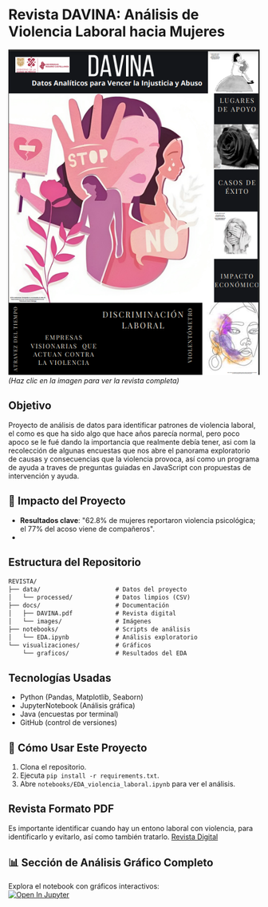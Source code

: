 # Revista DAVINA: Análisis de Violencia Laboral hacia Mujeres  

[![Portada de la Revista DAVINA](docs/images/Portada_revista.png)](https://github.com/AlexNzar/Revista/blob/main/docs/DAVINA.pdf)  
*(Haz clic en la imagen para ver la revista completa)*  

## Objetivo  
Proyecto de análisis de datos para identificar patrones de violencia laboral, el como es que ha sido algo que hace años parecía normal,  pero poco apoco se le fué dando la importancia que realmente debía tener, asi com la recolección de algunas encuestas que nos abre el panorama exploratorio de causas y consecuencias que la violencia provoca, así como un programa de ayuda a traves de preguntas guiadas en JavaScript con propuestas de intervención y ayuda.  

## 📌 Impacto del Proyecto  
- **Resultados clave**: "62.8% de mujeres reportaron violencia psicológica; el 77% del acoso viene de compañeros".
- 
## Estructura del Repositorio  

```
REVISTA/
├── data/                     # Datos del proyecto
│   └── processed/            # Datos limpios (CSV)
├── docs/                     # Documentación
│   ├── DAVINA.pdf            # Revista digital
│   └── images/               # Imágenes
├── notebooks/                # Scripts de análisis
│   └── EDA.ipynb             # Análisis exploratorio
└── visualizaciones/          # Gráficos
    └── graficos/             # Resultados del EDA
```


## Tecnologías Usadas  
- Python (Pandas, Matplotlib, Seaborn)
- JupyterNotebook (Análisis gráfica)
- Java (encuestas por terminal)  
- GitHub (control de versiones)  


## 🚀 Cómo Usar Este Proyecto  
1. Clona el repositorio.  
2. Ejecuta `pip install -r requirements.txt`.  
3. Abre `notebooks/EDA_violencia_laboral.ipynb` para ver el análisis. 

## Revista Formato PDF
Es importante identificar cuando hay un entono laboral con violencia, para identificarlo y evitarlo, así como también tratarlo.
[Revista Digital](https://github.com/AlexNzar/Revista/blob/main/docs/DAVINA.pdf)

## 📊 Sección de Análisis Gráfico Completo 
Explora el notebook con gráficos interactivos:  
[![Open In Jupyter](https://img.shields.io/badge/Jupyter-Open%20Notebook-blue)](notebooks/EDA.ipynb)
